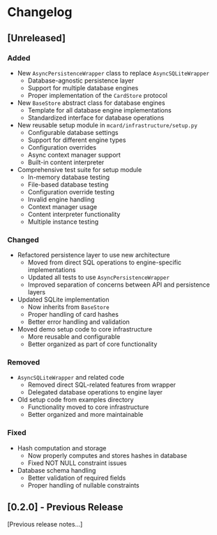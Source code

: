 # Changelog

## [Unreleased]

### Added
- New `AsyncPersistenceWrapper` class to replace `AsyncSQLiteWrapper`
  - Database-agnostic persistence layer
  - Support for multiple database engines
  - Proper implementation of the `CardStore` protocol
- New `BaseStore` abstract class for database engines
  - Template for all database engine implementations
  - Standardized interface for database operations
- New reusable setup module in `mcard/infrastructure/setup.py`
  - Configurable database settings
  - Support for different engine types
  - Configuration overrides
  - Async context manager support
  - Built-in content interpreter
- Comprehensive test suite for setup module
  - In-memory database testing
  - File-based database testing
  - Configuration override testing
  - Invalid engine handling
  - Context manager usage
  - Content interpreter functionality
  - Multiple instance testing

### Changed
- Refactored persistence layer to use new architecture
  - Moved from direct SQL operations to engine-specific implementations
  - Updated all tests to use `AsyncPersistenceWrapper`
  - Improved separation of concerns between API and persistence layers
- Updated SQLite implementation
  - Now inherits from `BaseStore`
  - Proper handling of card hashes
  - Better error handling and validation
- Moved demo setup code to core infrastructure
  - More reusable and configurable
  - Better organized as part of core functionality

### Removed
- `AsyncSQLiteWrapper` and related code
  - Removed direct SQL-related features from wrapper
  - Delegated database operations to engine layer
- Old setup code from examples directory
  - Functionality moved to core infrastructure
  - Better organized and more maintainable

### Fixed
- Hash computation and storage
  - Now properly computes and stores hashes in database
  - Fixed NOT NULL constraint issues
- Database schema handling
  - Better validation of required fields
  - Proper handling of nullable constraints

## [0.2.0] - Previous Release
[Previous release notes...]
